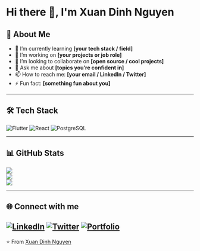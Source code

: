 # Hi there 👋, I'm Xuan Dinh Nguyen

## 🚀 About Me
- 🌱 I’m currently learning **[your tech stack / field]**
- 💼 I’m working on **[your projects or job role]**
- 👯 I’m looking to collaborate on **[open source / cool projects]**
- 💬 Ask me about **[topics you’re confident in]**
- 📫 How to reach me: **[your email / LinkedIn / Twitter]**
- ⚡ Fun fact: **[something fun about you]**

---

## 🛠️ Tech Stack
![Flutter](https://img.shields.io/badge/Flutter-02569B?style=for-the-badge&logo=flutter&logoColor=white)
![React](https://img.shields.io/badge/React-20232A?style=for-the-badge&logo=react&logoColor=61DAFB)
![PostgreSQL](https://img.shields.io/badge/PostgreSQL-336791?style=for-the-badge&logo=postgresql&logoColor=white)
<!-- Add more tech here -->
---

## 📊 GitHub Stats
![](https://github-readme-stats.vercel.app/api?username=YOUR_USERNAME&show_icons=true&theme=radical)  
![](https://github-readme-streak-stats.herokuapp.com/?user=YOUR_USERNAME&theme=radical)  
![](https://github-readme-stats.vercel.app/api/top-langs/?username=YOUR_USERNAME&layout=compact&theme=radical)

---

## 🌐 Connect with me
[![LinkedIn](https://img.shields.io/badge/LinkedIn-0A66C2?style=for-the-badge&logo=linkedin&logoColor=white)](YOUR_LINKEDIN_URL)
[![Twitter](https://img.shields.io/badge/Twitter-1DA1F2?style=for-the-badge&logo=twitter&logoColor=white)](YOUR_TWITTER_URL)
[![Portfolio](https://img.shields.io/badge/Portfolio-000000?style=for-the-badge&logo=firefox&logoColor=white)](YOUR_PORTFOLIO_URL)
---

⭐️ From [Xuan Dinh Nguyen](https://github.com/nxdinh94)
